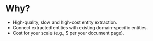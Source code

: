 # Why?

* High-quality, slow and high-cost entity extraction.
* Connect extracted entities with existing domain-specific entities.
* Cost for your scale (e.g., $ per your document page).
